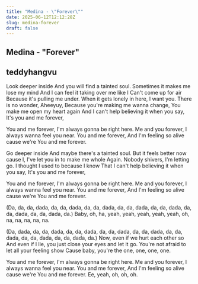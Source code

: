 ```yaml
---
title: "Medina - \"Forever\""
date: 2025-06-12T12:12:28Z
slug: medina-forever
draft: false
---
```


## Medina - "Forever"

## teddyhangvu

Look deeper inside
And you will find a tainted soul.
Sometimes it makes me lose my mind
And I can feel it taking over me like I
Can't come up for air
Because it's pulling me under.
When it gets lonely in here,
I want you. There is no wonder,
Aheeyuy,
Because you're making me wanna change,
You make me open my heart again
And I can't help believing it when you say,
It's you and me forever,
 
You and me forever,
I'm always gonna be right here.
Me and you forever,
I always wanna feel you near.
You and me forever,
And I'm feeling so alive cause we're
You and me forever.
 
Go deeper inside
And maybe there's a tainted soul.
But it feels better now cause I,
I've let you in to make me whole
Again.
Nobody shivers, I'm letting go.
I thought I used to because I know
That I can't help believing it when you say,
It's you and me forever,
 
You and me forever,
I'm always gonna be right here.
Me and you forever,
I always wanna feel you near.
You and me forever,
And I'm feeling so alive cause we're
You and me forever.
 
(Da, da, da, dada, da, da, dada, da, da, dada, da, da, dada, da, da, dada, da, da, dada, da, da, dada, da.)
Baby, oh, ha, yeah, yeah, yeah, yeah, yeah, oh, na, na, na, na, na.
 
(Da, dada, da, da, dada, da, da, dada, da, da, dada, da, da, dada, da, da, dada, da, da, dada, da, da, dada, da.)
Now, even if we hurt each other so
And even if I lie, you just close your eyes and let it go.
You're not afraid to let all your feeling show
Cause baby, you're the one, one, one, one.
 
You and me forever,
I'm always gonna be right here.
Me and you forever,
I always wanna feel you near.
You and me forever,
And I'm feeling so alive cause we're
You and me forever.
Ee, yeah, oh, oh, oh.